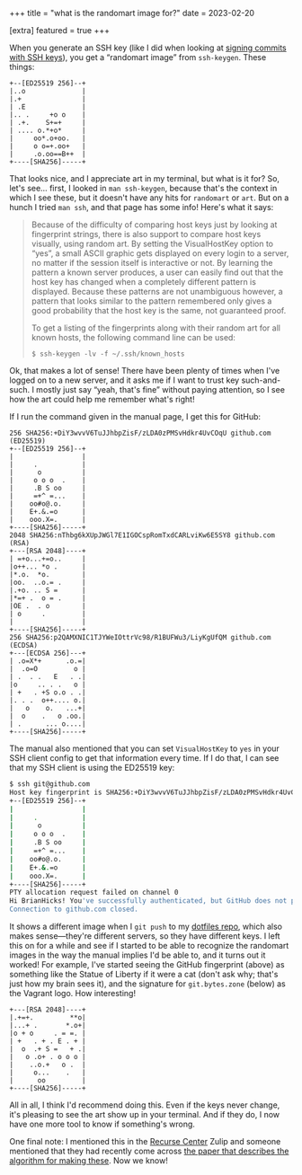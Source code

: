 +++
title = "what is the randomart image for?"
date = 2023-02-20

[extra]
featured = true
+++

When you generate an SSH key (like I did when looking at [signing commits with SSH keys](@/posts/signing-commits-with-SSH-keys.md)), you get a “randomart image” from `ssh-keygen`. These things:

```
+--[ED25519 256]--+
|..o              |
|.+               |
| .E              |
|.. .     +o o    |
| .+.    S+=+     |
| .... o.*+o*     |
|     oo*.o+oo.   |
|     o o=+.oo+   |
|     .o.oo==B++  |
+----[SHA256]-----+
```

That looks nice, and I appreciate art in my terminal, but what is it for? So, let's see… first, I looked in `man ssh-keygen`, because that's the context in which I see these, but it doesn't have any hits for `randomart` or `art`. But on a hunch I tried `man ssh`, and that page has some info! Here's what it says:

> Because of the difficulty of comparing host keys just by looking at fingerprint strings, there is also support to compare host keys visually, using random art. By setting the VisualHostKey option to “yes”, a small ASCII graphic gets displayed on every login to a server, no matter if the session itself is interactive or not. By learning the pattern a known server produces, a user can easily find out that the host key has changed when a completely different pattern is displayed. Because these patterns are not unambiguous however, a pattern that looks similar to the pattern remembered only gives a good probability that the host key is the same, not guaranteed proof.
>
> To get a listing of the fingerprints along with their random art for all known hosts, the following command line can be used:
>
>     $ ssh-keygen -lv -f ~/.ssh/known_hosts

Ok, that makes a lot of sense! There have been plenty of times when I've logged on to a new server, and it asks me if I want to trust key such-and-such. I mostly just say “yeah, that's fine” without paying attention, so I see how the art could help me remember what's right!

If I run the command given in the manual page, I get this for GitHub:

```
256 SHA256:+DiY3wvvV6TuJJhbpZisF/zLDA0zPMSvHdkr4UvCOqU github.com (ED25519)
+--[ED25519 256]--+
|                 |
|     .           |
|      o          |
|     o o o  .    |
|     .B S oo     |
|     =+^ =...    |
|    oo#o@.o.     |
|    E+.&.=o      |
|    ooo.X=.      |
+----[SHA256]-----+
2048 SHA256:nThbg6kXUpJWGl7E1IGOCspRomTxdCARLviKw6E5SY8 github.com (RSA)
+---[RSA 2048]----+
| =+o...+=o..     |
|o++... *o .      |
|*.o.  *o.        |
|oo.  ..o.= .     |
|.+o. .. S =      |
|*=+ .  o = .     |
|OE .  . o        |
| o     .         |
|                 |
+----[SHA256]-----+
256 SHA256:p2QAMXNIC1TJYWeIOttrVc98/R1BUFWu3/LiyKgUfQM github.com (ECDSA)
+---[ECDSA 256]---+
| .o=X*+      .o.=|
|  .o=O         o |
| .  . .   E   . .|
|o     .. . .   o |
| +   . +S o.o . .|
|. . .  o++.... o.|
|   o    o.   ...+|
|  o    .   o .oo.|
| .      ... o....|
+----[SHA256]-----+
```

The manual also mentioned that you can set `VisualHostKey` to `yes` in your SSH client config to get that information every time. If I do that, I can see that my SSH client is using the ED25519 key:

```bash
$ ssh git@github.com
Host key fingerprint is SHA256:+DiY3wvvV6TuJJhbpZisF/zLDA0zPMSvHdkr4UvCOqU
+--[ED25519 256]--+
|                 |
|     .           |
|      o          |
|     o o o  .    |
|     .B S oo     |
|     =+^ =...    |
|    oo#o@.o.     |
|    E+.&.=o      |
|    ooo.X=.      |
+----[SHA256]-----+
PTY allocation request failed on channel 0
Hi BrianHicks! You've successfully authenticated, but GitHub does not provide shell access.
Connection to github.com closed.
```

It shows a different image when I `git push` to my [dotfiles repo](https://git.bytes.zone/brian/dotfiles.nix), which also makes sense—they're different servers, so they have different keys. I left this on for a while and see if I started to be able to recognize the randomart images in the way the manual implies I'd be able to, and it turns out it worked! For example, I've started seeing the GitHub fingerprint (above) as something like the Statue of Liberty if it were a cat (don't ask why; that's just how my brain sees it), and the signature for `git.bytes.zone` (below) as the Vagrant logo. How interesting!

```
+---[RSA 2048]----+
|.+=+.         **o|
|...+ .       *.o+|
|o + o     . = =. |
| +   . + . E . + |
|  o  .+ S =   + .|
|   o .o+ . o o o |
|    ..o.+   o .  |
|     o...    .   |
|      oo         |
+----[SHA256]-----+
```

All in all, I think I'd recommend doing this. Even if the keys never change, it's pleasing to see the art show up in your terminal. And if they do, I now have one more tool to know if something's wrong.

One final note: I mentioned this in the [Recurse Center](https://www.recurse.com/) Zulip and someone mentioned that they had recently come across [the paper that describes the algorithm for making these](http://www.dirk-loss.de/sshvis/drunken_bishop.pdf). Now we know!
